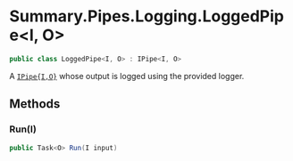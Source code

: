 # Summary.Pipes.Logging.LoggedPipe<I, O>
```cs
public class LoggedPipe<I, O> : IPipe<I, O>
```

A [`IPipe{I,O}`](./IPipe{I,O}.md) whose output is logged using the provided logger.

## Methods
### Run(I)
```cs
public Task<O> Run(I input)
```

